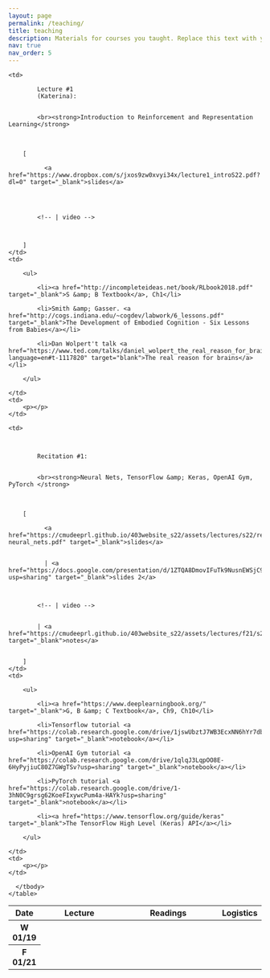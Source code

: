 ```yaml
---
layout: page
permalink: /teaching/
title: teaching
description: Materials for courses you taught. Replace this text with your description.
nav: true
nav_order: 5
---
```


<article class="post-content Schedule clearfix">
    <table class="table table-hover">
      <colgroup>
        <col style="width:5%">
        <col style="width:35%">
        <col style="width:45%">
        <col style="width:15%">
      </colgroup>
      <!--<thead class="thead-light">-->
        <tr>
          <th scope="col">Date</th>
          <th scope="col">Lecture</th>
          <th scope="col">Readings</th>
          <th scope="col">Logistics</th>
        </tr>
      <!--</thead>-->
      <tbody>
        
<tr class="past">
    <th scope="row">W 01/19</th>
    
    
    <td>
        
            Lecture #1
            (Katerina):
        
        
            <br><strong>Introduction to Reinforcement and Representation Learning</strong>
<br>
        
        
        
        [
            
              <a href="https://www.dropbox.com/s/jxos9zw0xvyi34x/lecture1_introS22.pdf?dl=0" target="_blank">slides</a>
            
            
            
            
            <!-- | video -->
            
            
            
        ]
    </td>
    <td>
        
        <ul>
        
            <li><a href="http://incompleteideas.net/book/RLbook2018.pdf" target="_blank">S &amp; B Textbook</a>, Ch1</li>
        
            <li>Smith &amp; Gasser. <a href="http://cogs.indiana.edu/~cogdev/labwork/6_lessons.pdf" target="_blank">The Development of Embodied Cognition - Six Lessons from Babies</a></li>
        
            <li>Dan Wolpert't talk <a href="https://www.ted.com/talks/daniel_wolpert_the_real_reason_for_brains/transcript?language=en#t-1117820" target="blank">The real reason for brains</a></li>
        
        </ul>
        
    </td>
    <td>
        <p></p>
    </td>
    
</tr>

<tr class="past">
    <th scope="row">F 01/21</th>
    
    
    <td>
        
        
        
            Recitation #1:
        
        
            <br><strong>Neural Nets, TensorFlow &amp; Keras, OpenAI Gym, PyTorch </strong>
<br>
        
        [
            
              <a href="https://cmudeeprl.github.io/403website_s22/assets/lectures/s22/recitation_1-neural_nets.pdf" target="_blank">slides</a>
            
            
              | <a href="https://docs.google.com/presentation/d/1ZTQA8DmovIFuTk9NusnEWSjC9f_vLWdCA4Nppf00mhc/edit?usp=sharing" target="_blank">slides 2</a>
            
            
            
            <!-- | video -->
            
            
            | <a href="https://cmudeeprl.github.io/403website_s22/assets/lectures/f21/s21_rec1_tf.pdf" target="_blank">notes</a>
            
            
        ]
    </td>
    <td>
        
        <ul>
        
            <li><a href="https://www.deeplearningbook.org/" target="_blank">G, B &amp; C Textbook</a>, Ch9, Ch10</li>
        
            <li>Tensorflow tutorial <a href="https://colab.research.google.com/drive/1jswUbztJ7WB3EcxNN6hYr7dbmz01PL1H?usp=sharing" target="_blank">notebook</a></li>
        
            <li>OpenAI Gym tutorial <a href="https://colab.research.google.com/drive/1qlqJ3LqpOO8E-6HyPyjiuC80Z7GWgTSv?usp=sharing" target="_blank">notebook</a></li>
        
            <li>PyTorch tutorial <a href="https://colab.research.google.com/drive/1-3hN0C9grsg62KoeFIxywcPum4a-HAYk?usp=sharing" target="_blank">notebook</a></li>
        
            <li><a href="https://www.tensorflow.org/guide/keras" target="_blank">The TensorFlow High Level (Keras) API</a></li>
        
        </ul>
        
    </td>
    <td>
        <p></p>
    </td>
    
</tr>


      </tbody>
    </table>
  </article>
